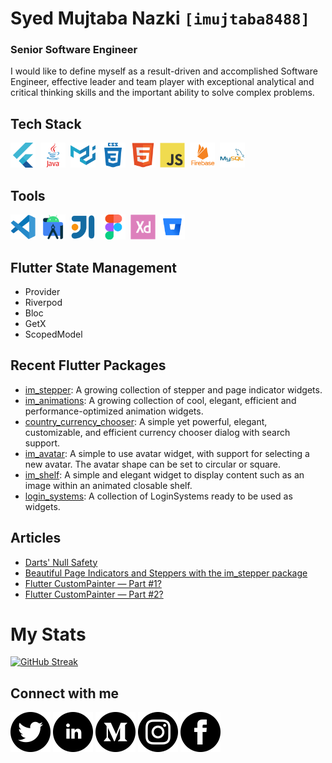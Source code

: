 # Syed Mujtaba Nazki `[imujtaba8488]`

### **Senior Software Engineer**

I would like to define myself as a result-driven and accomplished Software Engineer, effective leader and team player with exceptional analytical and critical thinking skills and the important ability to solve complex problems.

## Tech Stack

<div>
  <img src="https://github.com/devicons/devicon/blob/master/icons/flutter/flutter-original.svg" title="Flutter" alt="Flutter" width="40" height="40"/>&nbsp; 
  <img src="https://github.com/devicons/devicon/blob/master/icons/java/java-original-wordmark.svg" title="Java" alt="Java" width="40" height="40"/>&nbsp; 
  <img src="https://github.com/devicons/devicon/blob/master/icons/materialui/materialui-original.svg" title="Material UI" alt="Material UI" width="40" height="40"/>&nbsp; 
  <img src="https://github.com/devicons/devicon/blob/master/icons/css3/css3-plain-wordmark.svg"  title="CSS3" alt="CSS" width="40" height="40"/>&nbsp; 
  <img src="https://github.com/devicons/devicon/blob/master/icons/html5/html5-original.svg" title="HTML5" alt="HTML" width="40" height="40"/>&nbsp; 
  <img src="https://github.com/devicons/devicon/blob/master/icons/javascript/javascript-original.svg" title="JavaScript" alt="JavaScript" width="40" height="40"/>&nbsp; 
  <img src="https://github.com/devicons/devicon/blob/master/icons/firebase/firebase-plain-wordmark.svg" title="Firebase" alt="Firebase" width="40" height="40"/>&nbsp; 
  <img src="https://github.com/devicons/devicon/blob/master/icons/mysql/mysql-original-wordmark.svg" title="MySQL"  alt="MySQL" width="40" height="40"/>&nbsp; 
</div>

## Tools

<div>
  <img src="https://github.com/devicons/devicon/blob/master/icons/vscode/vscode-original.svg" title="VS Code" alt="VS Code" width="40" height="40"/>&nbsp; 
  <img src="https://github.com/devicons/devicon/blob/master/icons/androidstudio/androidstudio-original.svg" title="Android Studio" alt="Android Studio" width="40" height="40"/>&nbsp; 
  <img src="https://github.com/devicons/devicon/blob/master/icons/intellij/intellij-original.svg" title="Intelli J" alt="Intelli J" width="40" height="40"/>&nbsp; 
  <img src="https://github.com/devicons/devicon/blob/master/icons/figma/figma-original.svg" title="Figma" alt="Figma" width="40" height="40"/>&nbsp; 
  <img src="https://github.com/devicons/devicon/blob/master/icons/xd/xd-plain.svg" title="Adobe XD" alt="Adobe XD" width="40" height="40"/>&nbsp; 
   <img src="https://github.com/devicons/devicon/blob/master/icons/bitbucket/bitbucket-original.svg" title="BitBucket" alt="BitBucket" width="40" height="40"/>&nbsp; 
</div>

## Flutter State Management
* Provider
* Riverpod
* Bloc
* GetX
* ScopedModel

## Recent Flutter Packages

* [im_stepper](https://pub.dev/packages/im_stepper): A growing collection of stepper and page indicator widgets.
* [im_animations](https://pub.dev/packages/im_animations): A growing collection of cool, elegant, efficient and performance-optimized animation widgets.
* [country_currency_chooser](https://pub.dev/packages/country_currency_chooser): A simple yet powerful, elegant, customizable, and efficient currency chooser dialog with search support.
* [im_avatar](https://pub.dev/packages/im_avatar): A simple to use avatar widget, with support for selecting a new avatar. The avatar shape can be set to circular or square.
* [im_shelf](https://pub.dev/packages/im_shelf): A simple and elegant widget to display content such as an image within an animated closable shelf.
* [login_systems](https://pub.dev/packages/login_systems): A collection of LoginSystems ready to be used as widgets.

## Articles

* [Darts' Null Safety](https://imujtaba8488.medium.com/darts-null-safety-d2249936163d)
* [Beautiful Page Indicators and Steppers with the im_stepper package](https://imujtaba8488.medium.com/beautiful-page-indicators-and-steppers-with-the-im-stepper-package-8c091cf5364e)
* [Flutter CustomPainter — Part #1?](https://imujtaba8488.medium.com/are-you-having-a-hard-time-with-flutter-custompainter-part-1-ed3f478a210c)
* [Flutter CustomPainter — Part #2?](https://imujtaba8488.medium.com/are-you-having-a-hard-time-with-flutter-custompainter-part-2-c647e661de38)

# My Stats
[![GitHub Streak](http://github-readme-streak-stats.herokuapp.com?user=imujtaba8488&theme=dark&date_format=j%20M%5B%20Y%5D)](https://git.io/streak-stats)

## Connect with me

[![Twitter](https://github.com/imujtaba8488/showcase/blob/master/icons/twitter_64px%20b:w.png)](https://twitter.com/imujtaba8488)  [![LinkedIn](https://github.com/imujtaba8488/showcase/blob/master/icons/linkedin_64px%20b:w.png)](https://www.linkedin.com/in/imujtaba8488/)  [![Medium](https://github.com/imujtaba8488/showcase/blob/master/icons/medium_64px%20b:w.png)](https://imujtaba8488.medium.com)  [![Instagram](https://github.com/imujtaba8488/showcase/blob/master/icons/insta_64px%20b:w.png)](https://www.instagram.com/imujtaba8488/)  [![Facebook](https://github.com/imujtaba8488/showcase/blob/master/icons/fb_64px%20b:w.png)](https://www.facebook.com/imujtaba8488/)
